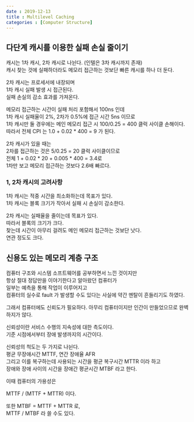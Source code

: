 ```yaml
---
date : 2019-12-13
title : Multilevel Caching
categories : [Computer Structure]
---
```


## 다단계 캐시를 이용한 실패 손실 줄이기

캐시는 1차 캐시, 2차 캐시로 나뉜다. (인텔은 3차 캐시까지 존재)  
캐시 찾는 것에 실패하더라도 메모리 접근하는 것보단 빠른 캐시를 하나 더 둔다.  

2차 캐시는 프로세서에 내장되며  
1차 캐시 실패 발생 시 접근된다.  
실패 손실의 감소 효과를 가져온다.  

메모리 접근하는 시간이 실패 처리 포함해서 100ns 인데  
1차 캐시 실패율이 2%, 2차가 0.5%에 접근 시간 5ns 이므로  
1차 캐시만 둘 경우에는 메인 메모리 접근 시 100/0.25 = 400 클럭 사이클 손해이다.  
따라서 전체 CPI 는 1.0 + 0.02 * 400 = 9 가 된다.  

2차 캐시가 있을 때는  
2차를 접근하는 것은 5/0.25 = 20 클럭 사이클이므로  
전체 1 + 0.02 * 20 + 0.005 * 400 = 3.4로  
1차만 보고 메모리 접근하는 것보다 2.6배 빠르다.  


### 1, 2차 캐시의 고려사항

1차 캐시는 적중 시간을 최소화하는데 목표가 있다.  
1차 캐시는 블록 크기가 작아서 실패 시 손실이 감소한다.  

2차 캐시는 실패율을 줄이는데 목표가 있다.  
따라서 블록의 크기가 크다.  
찾는데 시간이 아무리 걸려도 메인 메모리 접근하는 것보단 낫다.  
연관 정도도 크다.  


## 신용도 있는 메모리 계층 구조

컴퓨터 구조와 시스템 소프트웨어를 공부하면서 느낀 것이지만  
항상 절대 정답만을 이야기한다고 알아왔던 컴퓨터가  
일부는 예측을 통해 작업이 이루어지고  
컴퓨터의 실수로 fault 가 발생할 수도 있다는 사실에 약간 멘탈이 흔들리기도 하였다.  

그래서 컴퓨터에도 신뢰도가 필요하다. 아무리 컴퓨터이지만 인간이 만들었으므로 완벽하지가 않다.  

신뢰성이란 서비스 수행의 지속성에 대한 측도이다.  
기준 시점에서부터 장애 발생까지의 시간이다.  

신뢰성의 척도는 두 가지로 나뉜다.  
평균 무장애시간 MTTF, 연간 장애율 AFR  
그리고 이를 복구하는데 사용되는 시간을 평균 복구시간 MTTR 이라 하고   
장애와 장애 사이의 시간을 장애간 평균시간 MTBF 라고 한다.  

이때 컴퓨터의 가용성은  

MTTF / (MTTF + MTTR) 이다.  

또한 MTBF = MTTF + MTTR 로,  
MTTF / MTBF 라 쓸 수도 있다.  



